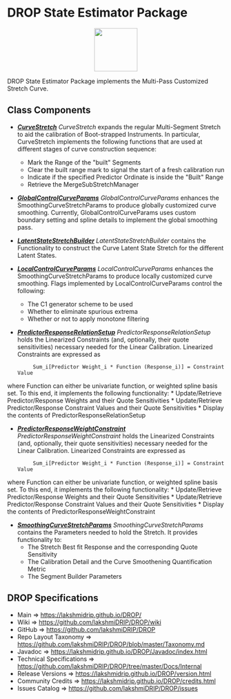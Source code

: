 # DROP State Estimator Package

<p align="center"><img src="https://github.com/lakshmiDRIP/DROP/blob/master/DRIP_Logo.gif?raw=true" width="100"></p>

DROP State Estimator Package implements the Multi-Pass Customized Stretch Curve.


## Class Components

 * [***CurveStretch***](https://github.com/lakshmiDRIP/DROP/tree/master/src/main/java/org/drip/state/estimator/CurveStretch.java)
 <i>CurveStretch</i> expands the regular Multi-Segment Stretch to aid the calibration of Boot-strapped
 Instruments. In particular, CurveStretch implements the following functions that are used at different
 stages of curve construction sequence:
 	* Mark the Range of the "built" Segments
 	* Clear the built range mark to signal the start of a fresh calibration run
 	* Indicate if the specified Predictor Ordinate is inside the "Built" Range
 	* Retrieve the MergeSubStretchManager

 * [***GlobalControlCurveParams***](https://github.com/lakshmiDRIP/DROP/tree/master/src/main/java/org/drip/state/estimator/GlobalControlCurveParams.java)
 <i>GlobalControlCurveParams</i> enhances the SmoothingCurveStretchParams to produce globally customized
 curve smoothing. Currently, GlobalControlCurveParams uses custom boundary setting and spline details to
 implement the global smoothing pass.

 * [***LatentStateStretchBuilder***](https://github.com/lakshmiDRIP/DROP/tree/master/src/main/java/org/drip/state/estimator/LatentStateStretchBuilder.java)
 <i>LatentStateStretchBuilder</i> contains the Functionality to construct the Curve Latent State Stretch for
 the different Latent States.

 * [***LocalControlCurveParams***](https://github.com/lakshmiDRIP/DROP/tree/master/src/main/java/org/drip/state/estimator/LocalControlCurveParams.java)
 <i>LocalControlCurveParams</i> enhances the SmoothingCurveStretchParams to produce locally customized curve
 smoothing. Flags implemented by LocalControlCurveParams control the following:
 	* The C1 generator scheme to be used
 	* Whether to eliminate spurious extrema
 	* Whether or not to apply monotone filtering

 * [***PredictorResponseRelationSetup***](https://github.com/lakshmiDRIP/DROP/tree/master/src/main/java/org/drip/state/estimator/PredictorResponseRelationSetup.java)
 <i>PredictorResponseRelationSetup</i> holds the Linearized Constraints (and, optionally, their quote
 sensitivities) necessary needed for the Linear Calibration. Linearized Constraints are expressed as

 			Sum_i[Predictor Weight_i * Function (Response_i)] = Constraint Value

 where Function can either be univariate function, or weighted spline basis set. To this end, it implements
 the following functionality:
 	* Update/Retrieve Predictor/Response Weights and their Quote Sensitivities
 	* Update/Retrieve Predictor/Response Constraint Values and their Quote Sensitivities
 	* Display the contents of PredictorResponseRelationSetup

 * [***PredictorResponseWeightConstraint***](https://github.com/lakshmiDRIP/DROP/tree/master/src/main/java/org/drip/state/estimator/PredictorResponseWeightConstraint.java)
 <i>PredictorResponseWeightConstraint</i> holds the Linearized Constraints (and, optionally, their quote
 sensitivities) necessary needed for the Linear Calibration. Linearized Constraints are expressed as

 			Sum_i[Predictor Weight_i * Function (Response_i)] = Constraint Value

 where Function can either be univariate function, or weighted spline basis set. To this end, it implements
 the following functionality:
 	* Update/Retrieve Predictor/Response Weights and their Quote Sensitivities
 	* Update/Retrieve Predictor/Response Constraint Values and their Quote Sensitivities
 	* Display the contents of PredictorResponseWeightConstraint

 * [***SmoothingCurveStretchParams***](https://github.com/lakshmiDRIP/DROP/tree/master/src/main/java/org/drip/state/estimator/SmoothingCurveStretchParams.java)
 <i>SmoothingCurveStretchParams</i> contains the Parameters needed to hold the Stretch. It provides
 functionality to:
 	* The Stretch Best fit Response and the corresponding Quote Sensitivity
 	* The Calibration Detail and the Curve Smoothening Quantification Metric
 	* The Segment Builder Parameters


## DROP Specifications

 * Main                     => https://lakshmidrip.github.io/DROP/
 * Wiki                     => https://github.com/lakshmiDRIP/DROP/wiki
 * GitHub                   => https://github.com/lakshmiDRIP/DROP
 * Repo Layout Taxonomy     => https://github.com/lakshmiDRIP/DROP/blob/master/Taxonomy.md
 * Javadoc                  => https://lakshmidrip.github.io/DROP/Javadoc/index.html
 * Technical Specifications => https://github.com/lakshmiDRIP/DROP/tree/master/Docs/Internal
 * Release Versions         => https://lakshmidrip.github.io/DROP/version.html
 * Community Credits        => https://lakshmidrip.github.io/DROP/credits.html
 * Issues Catalog           => https://github.com/lakshmiDRIP/DROP/issues
